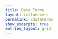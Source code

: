 ```yaml
---
title: Data Terms
layout: influencers
permalink: /dataterms
show_excerpts: true
entries_layout: grid
---
```

